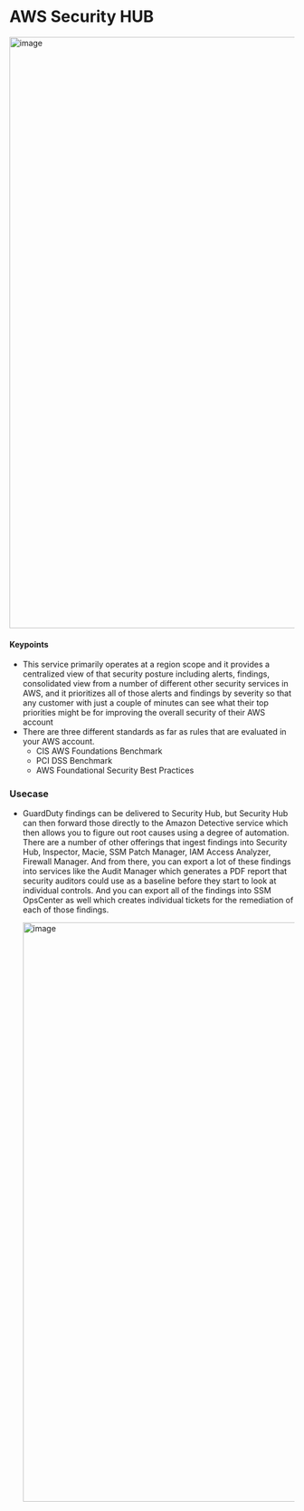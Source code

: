 # AWS Security HUB

<img width="1043" alt="image" src="https://github.com/cskarthik22/Notes/assets/38231831/d59847e3-ede8-46a0-85b8-593f8065dcff">


#### Keypoints
- This service primarily operates at a region scope and it provides a centralized view of that security posture including alerts, findings, consolidated view from a number of different other security services in AWS, and it prioritizes all of those alerts and findings by severity so that any customer with just a couple of minutes can see what their top priorities might be for improving the overall security of their AWS account
- There are three different standards as far as rules that are evaluated in your AWS account.
  - CIS AWS Foundations Benchmark
  - PCI DSS Benchmark
  - AWS Foundational Security Best Practices

### Usecase
- GuardDuty findings can be delivered to Security Hub, but Security Hub can then forward those directly to the Amazon Detective service which then allows you to figure out root causes using a degree of automation. There are a number of other offerings that ingest findings into Security Hub, Inspector, Macie, SSM Patch Manager, IAM Access Analyzer, Firewall Manager. And from there, you can export a lot of these findings into services like the Audit Manager which generates a PDF report that security auditors could use as a baseline before they start to look at individual controls. And you can export all of the findings into SSM OpsCenter as well which creates individual tickets for the remediation of each of those findings.

  <img width="1022" alt="image" src="https://github.com/cskarthik22/Notes/assets/38231831/ff7a5b73-9742-4565-904c-4a7ab73fdbdd">

  

